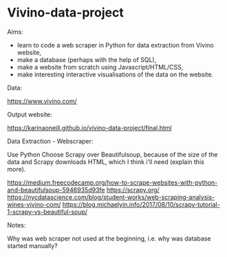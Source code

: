 # Vivino-data-project

Aims:

- learn to code a web scraper in Python for data extraction from Vivino website,
- make a database (perhaps with the help of SQL),
- make a website from scratch using Javascript/HTML/CSS,
- make interesting interactive visualisations of the data on the website.

Data:

https://www.vivino.com/

Output website:

https://karinaoneill.github.io/vivino-data-project/final.html



Data Extraction - Webscraper:

Use Python
Choose Scrapy over Beautifulsoup, because of the size of the data and Scrapy downloads HTML, which I think i'll need (explain this more).

https://medium.freecodecamp.org/how-to-scrape-websites-with-python-and-beautifulsoup-5946935d93fe
https://scrapy.org/
https://nycdatascience.com/blog/student-works/web-scraping-analysis-wines-vivino-com/
https://blog.michaelyin.info/2017/08/10/scrapy-tutorial-1-scrapy-vs-beautiful-soup/


Notes:

Why was web scraper not used at the beginning, i.e. why was database started manually?
